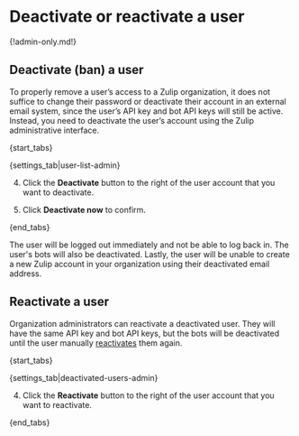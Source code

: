 # Deactivate or reactivate a user

{!admin-only.md!}

## Deactivate (ban) a user

To properly remove a user’s access to a Zulip organization, it does not
suffice to change their password or deactivate their account in an external
email system, since the user’s API key and bot API keys will still be
active. Instead, you need to deactivate the user’s account using the Zulip
administrative interface.

{start_tabs}

{settings_tab|user-list-admin}

 4. Click the **Deactivate** button to the right of the user account that you
want to deactivate.

4. Click **Deactivate now** to confirm.

{end_tabs}

The user will be logged out immediately and not be able to log back in. The
user's bots will also be deactivated. Lastly, the user will be unable to
create a new Zulip account in your organization using their deactivated
email address.

## Reactivate a user

Organization administrators can reactivate a deactivated user. They will
have the same API key and bot API keys, but the bots will be deactivated
until the user manually [reactivates](deactivate-or-reactivate-a-bot) them
again.

{start_tabs}

{settings_tab|deactivated-users-admin}

4. Click the **Reactivate** button to the right of the user account that you
want to reactivate.

{end_tabs}
